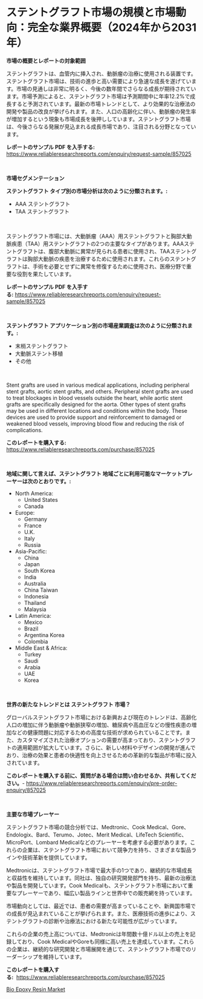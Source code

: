 <p><h1>ステントグラフト市場の規模と市場動向：完全な業界概要（2024年から2031年）</h1></p><p><strong>市場の概要とレポートの対象範囲</strong></p>
<p><p>ステントグラフトは、血管内に挿入され、動脈瘤の治療に使用される装置です。ステントグラフト市場は、技術の進歩と高い需要により急速な成長を遂げています。市場の見通しは非常に明るく、今後の数年間でさらなる成長が期待されています。市場予測によると、ステントグラフト市場は予測期間中に年率12.2%で成長すると予測されています。最新の市場トレンドとして、より効果的な治療法の開発や製品の改良が挙げられます。また、人口の高齢化に伴い、動脈瘤の発生率が増加するという現象も市場成長を後押ししています。ステントグラフト市場は、今後さらなる発展が見込まれる成長市場であり、注目される分野となっています。</p></p>
<p><strong>レポートのサンプル PDF を入手する:</strong> <a href="https://www.reliableresearchreports.com/enquiry/request-sample/857025">https://www.reliableresearchreports.com/enquiry/request-sample/857025</a></p>
<p>&nbsp;</p>
<p><strong>市場セグメンテーション</strong></p>
<p><strong>ステントグラフト タイプ別の市場分析は次のように分類されます。:</strong></p>
<p><ul><li>AAA ステントグラフト</li><li>TAA ステントグラフト</li></ul></p>
<p>&nbsp;</p>
<p><p>ステントグラフト市場には、大動脈瘤（AAA）用ステントグラフトと胸部大動脈疾患（TAA）用ステントグラフトの2つの主要なタイプがあります。AAAステントグラフトは、腹部大動脈に異常が見られる患者に使用され、TAAステントグラフトは胸部大動脈の疾患を治療するために使用されます。これらのステントグラフトは、手術を必要とせずに異常を修復するために使用され、医療分野で重要な役割を果たしています。</p></p>
<p><strong>レポートのサンプル PDF を入手する:</strong>&nbsp;<a href="https://www.reliableresearchreports.com/enquiry/request-sample/857025">https://www.reliableresearchreports.com/enquiry/request-sample/857025</a></p>
<p>&nbsp;</p>
<p><strong> ステントグラフト アプリケーション別の市場産業調査は次のように分類されます。:</strong></p>
<p><ul><li>末梢ステントグラフト</li><li>大動脈ステント移植</li><li>その他</li></ul></p>
<p>&nbsp;</p>
<p><p>Stent grafts are used in various medical applications, including peripheral stent grafts, aortic stent grafts, and others. Peripheral stent grafts are used to treat blockages in blood vessels outside the heart, while aortic stent grafts are specifically designed for the aorta. Other types of stent grafts may be used in different locations and conditions within the body. These devices are used to provide support and reinforcement to damaged or weakened blood vessels, improving blood flow and reducing the risk of complications.</p></p>
<p><strong>このレポートを購入する:</strong>&nbsp; <a href="https://www.reliableresearchreports.com/purchase/857025">https://www.reliableresearchreports.com/purchase/857025</a></p>
<p>&nbsp;</p>
<p><strong>地域に関して言えば、ステントグラフト 地域ごとに利用可能なマーケットプレーヤーは次のとおりです。:</strong></p>
<p><ul>
    <li>
        North America:
        <ul>
            <li>United States</li>
            <li>Canada</li>
        </ul>
    </li>
    <li>
        Europe:
        <ul>
            <li>Germany</li>
            <li>France</li>
            <li>U.K.</li>
            <li>Italy</li>
            <li>Russia</li>
        </ul>
    </li>
    <li>
        Asia-Pacific:
        <ul>
            <li>China</li>
            <li>Japan</li>
            <li>South Korea</li>
            <li>India</li>
            <li>Australia</li>
            <li>China Taiwan</li>
            <li>Indonesia</li>
            <li>Thailand</li>
            <li>Malaysia</li>
        </ul>
    </li>
    <li>
        Latin America:
        <ul>
            <li>Mexico</li>
            <li>Brazil</li>
            <li>Argentina Korea</li>
            <li>Colombia</li>
        </ul>
    </li>
    <li>
        Middle East & Africa:
        <ul>
            <li>Turkey</li>
            <li>Saudi</li>
            <li>Arabia</li>
            <li>UAE</li>
            <li>Korea</li>
        </ul>
    </li>
    </ul></p>
<p>&nbsp;</p>
<p><strong>世界の新たなトレンドとは ステントグラフト 市場？</strong></p>
<p><p>グローバルステントグラフト市場における新興および現在のトレンドは、高齢化人口の増加に伴う動脈瘤や動脈狭窄の増加、糖尿病や高血圧などの慢性疾患の増加などの健康問題に対応するための高度な技術が求められていることです。また、カスタマイズされた治療オプションの需要が高まっており、ステントグラフトの適用範囲が拡大しています。さらに、新しい材料やデザインの開発が進んでおり、治療の効果と患者の快適性を向上させるための革新的な製品が市場に投入されています。</p></p>
<p><strong>このレポートを購入する前に、質問がある場合は問い合わせるか、共有してください。</strong>- <a href="https://www.reliableresearchreports.com/enquiry/pre-order-enquiry/857025">https://www.reliableresearchreports.com/enquiry/pre-order-enquiry/857025</a></p>
<p>&nbsp;</p>
<p><strong>主要な市場プレーヤー</strong></p>
<p><p>ステントグラフト市場の競合分析では、Medtronic、Cook Medical、Gore、Endologix、Bard、Terumo、Jotec、Merit Medical、LifeTech Scientific、MicroPort、Lombard Medicalなどのプレーヤーを考慮する必要があります。これらの企業は、ステントグラフト市場において競争力を持ち、さまざまな製品ラインや技術革新を提供しています。</p><p>Medtronicは、ステントグラフト市場で最大手の1つであり、継続的な市場成長と収益性を維持しています。同社は、独自の研究開発部門を持ち、最新の治療法や製品を開発しています。Cook Medicalも、ステントグラフト市場において重要なプレーヤーであり、幅広い製品ラインと世界中での販売網を持っています。</p><p>市場動向としては、最近では、患者の需要が高まっていることや、新興国市場での成長が見込まれていることが挙げられます。また、医療技術の進歩により、ステントグラフトの診断や治療法における新たな可能性が広がっています。</p><p>これらの企業の売上高については、Medtronicは年間数十億ドル以上の売上を記録しており、Cook MedicalやGoreも同様に高い売上を達成しています。これらの企業は、継続的な研究開発と市場展開を通じて、ステントグラフト市場でのリーダーシップを維持しています。</p></p>
<p><strong>このレポートを購入する:</strong>&nbsp;&nbsp;<a href="https://www.reliableresearchreports.com/purchase/857025">https://www.reliableresearchreports.com/purchase/857025</a></p>
<p><p><a href="https://copper-carbon-84f.notion.site/Bio-Epoxy-Resin-Market-Size-2024-2031-Global-Industrial-Analysis-Key-Geographical-Regions-Market-60e93110083e4fc99d057432e6e87453">Bio Epoxy Resin Market</a></p></p>